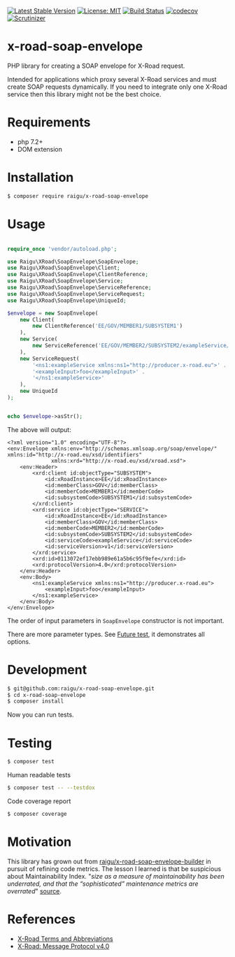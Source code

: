 [![Latest Stable Version](https://poser.pugx.org/raigu/x-road-soap-envelope/v/stable)](https://packagist.org/packages/raigu/x-road-soap-envelope)
[![License: MIT](https://img.shields.io/badge/License-MIT-blue.svg)](LICENSE)
[![Build Status](https://travis-ci.com/raigu/x-road-soap-envelope.svg?branch=master)](https://travis-ci.com/raigu/x-road-soap-envelope)
[![codecov](https://codecov.io/gh/raigu/x-road-soap-envelope/branch/master/graph/badge.svg)](https://codecov.io/gh/raigu/x-road-soap-envelope)
[![Scrutinizer](https://scrutinizer-ci.com/g/raigu/x-road-soap-envelope/badges/quality-score.png?b=master)](https://scrutinizer-ci.com/g/raigu/x-road-soap-envelope/)

# x-road-soap-envelope

PHP library for creating a SOAP envelope for X-Road request.

Intended for applications which proxy several X-Road services and must create SOAP requests dynamically. 
If you need to integrate only one X-Road service then this library might not be the best choice.

# Requirements

* php 7.2+
* DOM extension

# Installation

```bash
$ composer require raigu/x-road-soap-envelope
``` 

# Usage

```php

require_once 'vendor/autoload.php';

use Raigu\XRoad\SoapEnvelope\SoapEnvelope;
use Raigu\XRoad\SoapEnvelope\Client;
use Raigu\XRoad\SoapEnvelope\ClientReference;
use Raigu\XRoad\SoapEnvelope\Service;
use Raigu\XRoad\SoapEnvelope\ServiceReference;
use Raigu\XRoad\SoapEnvelope\ServiceRequest;
use Raigu\XRoad\SoapEnvelope\UniqueId;

$envelope = new SoapEnvelope(
    new Client(
        new ClientReference('EE/GOV/MEMBER1/SUBSYSTEM1')
    ),
    new Service(
        new ServiceReference('EE/GOV/MEMBER2/SUBSYSTEM2/exampleService/v1')
    ),
    new ServiceRequest(
        '<ns1:exampleService xmlns:ns1="http://producer.x-road.eu">' .
        '<exampleInput>foo</exampleInput>' .
        '</ns1:exampleService>'
    ),
    new UniqueId
);


echo $envelope->asStr();
```

The above will output:

```text
<?xml version="1.0" encoding="UTF-8"?>
<env:Envelope xmlns:env="http://schemas.xmlsoap.org/soap/envelope/" xmlns:id="http://x-road.eu/xsd/identifiers"
              xmlns:xrd="http://x-road.eu/xsd/xroad.xsd">
    <env:Header>
        <xrd:client id:objectType="SUBSYSTEM">
            <id:xRoadInstance>EE</id:xRoadInstance>
            <id:memberClass>GOV</id:memberClass>
            <id:memberCode>MEMBER1</id:memberCode>
            <id:subsystemCode>SUBSYSTEM1</id:subsystemCode>
        </xrd:client>
        <xrd:service id:objectType="SERVICE">
            <id:xRoadInstance>EE</id:xRoadInstance>
            <id:memberClass>GOV</id:memberClass>
            <id:memberCode>MEMBER2</id:memberCode>
            <id:subsystemCode>SUBSYSTEM2</id:subsystemCode>
            <id:serviceCode>exampleService</id:serviceCode>
            <id:serviceVersion>v1</id:serviceVersion>
        </xrd:service>
        <xrd:id>0113072ef17ebb989e61a5b6c95f9efe</xrd:id>
        <xrd:protocolVersion>4.0</xrd:protocolVersion>
    </env:Header>
    <env:Body>
        <ns1:exampleService xmlns:ns1="http://producer.x-road.eu">
            <exampleInput>foo</exampleInput>
        </ns1:exampleService>
    </env:Body>
</env:Envelope>
```

The order of input parameters in `SoapEnvelope` constructor is not important.

There are more parameter types. See [Future test](tests/Feature/CreationOfXRoadRequestMessageTest.php), it demonstrates all options. 

# Development

```bash
$ git@github.com:raigu/x-road-soap-envelope.git
$ cd x-road-soap-envelope
$ composer install
```

Now you can run tests.

# Testing

```bash
$ composer test
```

Human readable tests
```bash
$ composer test -- --testdox
```

Code coverage report

```bash
$ composer coverage
```

# Motivation

This library has grown out from [raigu/x-road-soap-envelope-builder](https://github.com/raigu/x-road-soap-envelope-builder)
in pursuit of refining code metrics. The lesson I learned is that be suspicious about Maintainability Index.
"_size as a measure of maintainability has been underrated, and that the “sophisticated” maintenance metrics are overrated_"
[source](https://avandeursen.com/2014/08/29/think-twice-before-using-the-maintainability-index/).
 

# References

* [X-Road Terms and Abbreviations](https://www.x-tee.ee/docs/live/xroad/terms_x-road_docs.html)
* [X-Road: Message Protocol v4.0](https://www.x-tee.ee/docs/live/xroad/pr-mess_x-road_message_protocol.html#e1-request)